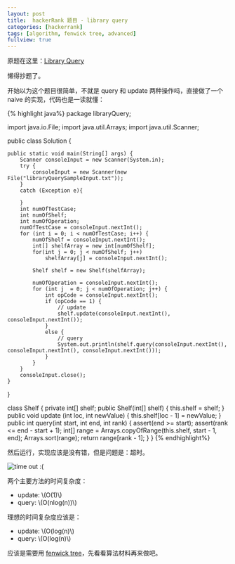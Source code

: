 ```yaml
---
layout: post
title:  hackerRank 题目 - library query
categories: [hackerrank]
tags: [algorithm, fenwick tree, advanced]
fullview: true
---
```


<script type="text/javascript" src="http://cdn.mathjax.org/mathjax/latest/MathJax.js?config=default"></script>

原题在这里：[Library Query](https://www.hackerrank.com/challenges/library-query)

懒得抄题了。

开始以为这个题目很简单，不就是 query 和 update 两种操作吗，直接做了一个 naive 的实现，代码也是一读就懂：

{% highlight java%}
package libraryQuery;

import java.io.File;
import java.util.Arrays;
import java.util.Scanner;

public class Solution {
	
	
	public static void main(String[] args) {
		Scanner consoleInput = new Scanner(System.in);
		try {
			consoleInput = new Scanner(new File("libraryQuerySampleInput.txt"));
		}
		catch (Exception e){
			
		}
		int numOfTestCase;
		int numOfShelf;
		int numOfOperation;
		numOfTestCase = consoleInput.nextInt();
		for (int i = 0; i < numOfTestCase; i++) {
			numOfShelf = consoleInput.nextInt();
			int[] shelfArray = new int[numOfShelf];
			for(int j = 0; j < numOfShelf; j++) 
				shelfArray[j] = consoleInput.nextInt();
			
			Shelf shelf = new Shelf(shelfArray);
			
			numOfOperation = consoleInput.nextInt();
			for (int j  = 0; j < numOfOperation; j++) {
				int opCode = consoleInput.nextInt();
				if (opCode == 1) {
					// update
					shelf.update(consoleInput.nextInt(), consoleInput.nextInt());
				}
				else {
					// query
					System.out.println(shelf.query(consoleInput.nextInt(), consoleInput.nextInt(), consoleInput.nextInt()));
				}
			}
		}
		consoleInput.close();
	}
	
	
	
}

class Shelf {
	private int[] shelf;
	public Shelf(int[] shelf) {
		this.shelf = shelf;
	}
	public void update (int loc, int newValue) {
		this.shelf[loc - 1] = newValue;
	}
	public int query(int start, int end, int rank) {
		assert(end >= start);
		assert(rank <= end - start + 1);
		int[] range = Arrays.copyOfRange(this.shelf, start - 1, end);
		Arrays.sort(range);
		return range[rank - 1];
	}
}
{% endhighlight%} 

然后运行，实现应该是没有错，但是问题是：超时。

![time out :(](http://i.imgur.com/xUodMyR.png)

两个主要方法的时间复杂度：

* update: \\(O(1)\\)
* query: \\(O(nlog(n))\\)

理想的时间复杂度应该是：

* update: \\(O(log(n)\\)
* query: \\(O(log(n)\\)

应该是需要用 [fenwick tree](https://www.topcoder.com/community/data-science/data-science-tutorials/binary-indexed-trees/)，先看看算法材料再来做吧。